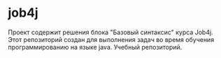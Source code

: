 # job4j
Проект содержит решения блока "Базовый синтаксис" курса Job4j.
Этот репозиторий создан для выполнения задач во время обучения программированию на языке java. Учебный репозиторий.
